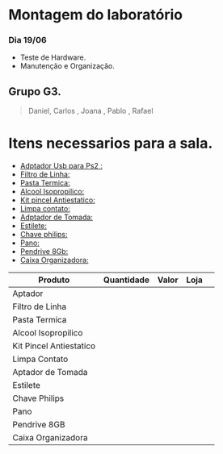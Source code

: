 # Montagem do laboratório 

### Dia 19/06
- Teste de Hardware.
- Manutenção e Organização.
## Grupo G3.
> Daniel, Carlos , Joana , Pablo , Rafael

# Itens necessarios para a sala.
-  [Adptador Usb para Ps2 :]() 
-  [Filtro de Linha:]()
- [Pasta Termica:]()
- [Alcool Isopropilico:]()
- [Kit pincel Antiestatico:]()
- [Limpa contato:]()
- [Adptador de Tomada:]()
- [Estilete:]()
- [Chave philips:]()
- [Pano:]()
- [Pendrive 8Gb:]()
- [Caixa Organizadora:]()

    
|  Produto |  Quantidade |  Valor | Loja  |   |
|---|---|---|---|---|
|Aptador|   |   |   |   |
|Filtro de Linha|   |   |   |   |
|Pasta Termica|   |   |   |   |
|Alcool Isopropilico|   |   |   |   |
|Kit Pincel Antiestatico|   |   |   |   |
|Limpa Contato|   |   |   |   |
|Aptador de Tomada|   |   |   |   |
|Estilete|   |   |   |   |
|Chave Philips|   |   |   |   |
|Pano|   |   |   |   |
|Pendrive 8GB|   |   |   |   |
|Caixa Organizadora|   |   |   |   |
 
